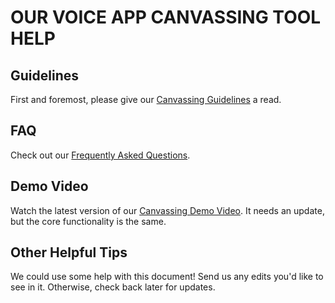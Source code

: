# OUR VOICE APP CANVASSING TOOL HELP

## Guidelines

First and foremost, please give our [Canvassing Guidelines](Canvassing-Guidelines.md) a read.

## FAQ

Check out our [Frequently Asked Questions](Canvassing-FAQ.md).

## Demo Video

Watch the latest version of our [Canvassing Demo Video](https://www.youtube.com/watch?v=rDPaKRpkznY&list=PLW00vkhdHDY_NHBCLwGP8h_aWymtUk1x3). It needs an update, but the core functionality is the same.

## Other Helpful Tips

We could use some help with this document! Send us any edits you'd like to see in it. Otherwise, check back later for updates.
